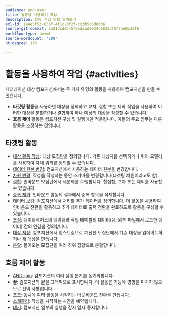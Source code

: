 ```yaml
---
audience: end-user
title: 활동을 사용하여 작업
description: 활동 작업 방법 알아보기
exl-id: 1e4e5f53-636f-4f1c-bf2f-cc3b5d6d6dda
source-git-commit: 2a21dcde345febdaad0934c8835df5f7ae8c30f6
workflow-type: tm+mt
source-wordcount: '289'
ht-degree: 17%

---
```


# 활동을 사용하여 작업 {#activities}

페더레이션 대상 컴포지션에서는 두 가지 유형의 활동을 사용하여 컴포지션을 만들 수 있습니다.

* **타깃팅 활동**&#x200B;을 사용하면 대상을 정의하고 교차, 결합 또는 제외 작업을 사용하여 이러한 대상을 분할하거나 결합하여 하나 이상의 대상을 작성할 수 있습니다.
* **흐름 제어** 활동은 컴포지션 구성 및 실행에만 적용됩니다. 이들의 주요 임무는 다른 활동을 조정하는 것입니다.

## 타겟팅 활동

* [대상 활동 작성](build-audience.md): 대상 모집단을 정의합니다. 기존 대상자를 선택하거나 쿼리 모델러를 사용하여 자체 쿼리를 정의할 수 있습니다.
* [데이터 원본 변경](./change-data-source.md): 컴포지션에서 사용하는 데이터 원본을 변경합니다.
* [차원 변경](change-dimension.md): 작성을 작성하는 동안 스키마를 변경합니다(타겟팅 차원이라고도 함).
* [결합](combine.md): 인바운드 모집단에서 세분화를 수행합니다. 합집합, 교차 또는 제외를 사용할 수 있습니다.
* [중복 제거](deduplication.md): 인바운드 활동의 결과에서 중복 항목을 삭제합니다.
* [데이터 보강](enrichment.md): 컴포지션에서 처리할 추가 데이터를 정의합니다. 이 활동을 사용하여 인바운드 전환을 활용하고 추가 데이터로 출력 전환을 완료하도록 활동을 구성할 수 있습니다.
* [조정](reconciliation.md): 데이터베이스의 데이터와 작업 테이블의 데이터(예: 외부 파일에서 로드한 데이터) 간의 연결을 정의합니다.
* [대상 저장](save-audience.md): 컴포지션에서 업스트림으로 계산한 모집단에서 기존 대상을 업데이트하거나 새 대상을 만듭니다.
* [분할](split.md): 들어오는 모집단을 여러 하위 집합으로 분할합니다.

## 흐름 제어 활동

* [AND-join](and-join.md): 컴포지션의 여러 실행 분기를 동기화합니다.
* **끝**: 컴포지션의 끝을 그래픽으로 표시합니다. 이 활동은 기능에 영향을 미치지 않으므로 선택 사항입니다.
* [포크](fork.md): 동시에 여러 활동을 시작하는 아웃바운드 전환을 만듭니다.
* [스케줄러](scheduler.md): 작성을 시작하는 시간을 예약합니다.
* [대기](wait.md): 컴포지션 일부의 실행을 잠시 일시 중지합니다.

